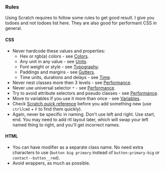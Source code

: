 ### Rules

Using Scratch requires to follow some rules to get good result. I give you todoes and not todoes list here. They are also good for performant CSS in general.

#### CSS

* Never hardcode these values and properties:
  * Hex or rgb\(a\) colors - see [Colors](colors.html).
  * Any unit in any value - see [Units](units.html).
  * Font weight or style - see [Typography](typography.html).
  * Paddings and margins - see [Gutters](gutter.html).
  * Time units, durations and delays - see [Time](time.html).
* Never nest classes more then 3 levels - see [Performance](performance.html).
* Never use universal selector `*` - see [Performance](performance.html).
* Try to avoid attribute selectors and pseudo classes - see [Performance](performance.html).
* Move to variables if you use it more than once - see [Variables](variables.html).
* Check [Scratch quick reference](https://github.com/scratch-css/quick-reference) before you add something new \(use `ctrl`/`cmd` + `F` to find them quickly\).
* Again, never be specific in naming. Don't use left and right. Use start, end. You may need to add rtl layout later, which will swap your left named thing to right, and you'll get incorrect names.

#### HTML

* You can have modifier as a separate class name. No need extra characters to use \(`button big primary` instead of `button-primary-big` or `contact--button__red`\).
* Avoid wrappers, as much as possible. 



